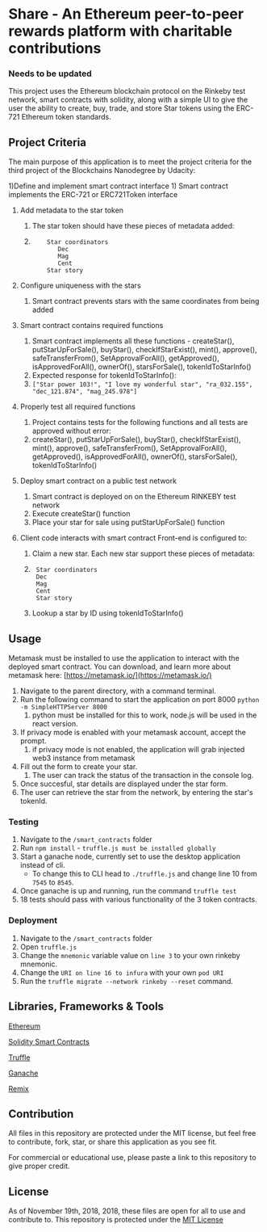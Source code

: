 # Share - An Ethereum peer-to-peer rewards platform with charitable contributions 

### Needs to be updated

This project uses the Ethereum blockchain protocol on the Rinkeby test network, smart contracts with solidity,
along with a simple UI to give the user the ability to create, buy, trade, and store Star tokens using the ERC-721
Ethereum token standards. 

## Project Criteria

The main purpose of this application is to meet the project criteria for the third project of the Blockchains Nanodegree by Udacity:

1)Define and implement smart contract interface
    1) Smart contract implements the ERC-721 or ERC721Token interface
1) Add metadata to the star token
    1) The star token should have these pieces of metadata added:
    1) ```
           Star coordinators
              Dec
              Mag
              Cent
           Star story
       ```

1) Configure uniqueness with the stars
    1) Smart contract prevents stars with the same coordinates from being added
1) Smart contract contains required functions
    1) Smart contract implements all these functions - createStar(), putStarUpForSale(), buyStar(), checkIfStarExist(), mint(), approve(), safeTransferFrom(), SetApprovalForAll(), getApproved(), isApprovedForAll(), ownerOf(), starsForSale(), tokenIdToStarInfo()
    1) Expected response for tokenIdToStarInfo():
    1) `["Star power 103!", "I love my wonderful star", "ra_032.155", "dec_121.874", "mag_245.978"]`
1) Properly test all required functions
    1) Project contains tests for the following functions and all tests are approved without error:
    1) createStar(), putStarUpForSale(), buyStar(), checkIfStarExist(), mint(), approve(), safeTransferFrom(), SetApprovalForAll(), getApproved(), isApprovedForAll(), ownerOf(), starsForSale(), tokenIdToStarInfo()
1) Deploy smart contract on a public test network
    1) Smart contract is deployed on on the Ethereum RINKEBY test network
    2) Execute createStar() function
    3) Place your star for sale using putStarUpForSale() function
1) Client code interacts with smart contract Front-end is configured to:
    1) Claim a new star. Each new star support these pieces of metadata:
    1) ```
        Star coordinators
        Dec
        Mag
        Cent
        Star story
        ```
    1) Lookup a star by ID using tokenIdToStarInfo()

## Usage

Metamask must be installed to use the application to interact with the deployed smart contract. 
You can download, and learn more about metamask here: [https://metamask.io/](https://metamask.io/)

1) Navigate to the parent directory, with a command terminal.
2) Run the following command to start the application on port 8000 `python -m SimpleHTTPServer 8000`
    1) python must be installed for this to work, node.js will be used in the react version.
3) If privacy mode is enabled with your metamask account, accept the prompt.
    1) if privacy mode is not enabled, the application will grab injected web3 instance from metamask
4) Fill out the form to create your star.
    1) The user can track the status of the transaction in the console log.
5) Once succesful, star details are displayed under the star form.
6) The user can retrieve the star from the network, by entering the star's tokenId.

### Testing

1) Navigate to the `/smart_contracts` folder
1) Run `npm install` - `truffle.js must be installed globally`
2) Start a ganache node, currently set to use the desktop application instead of cli.
    - To change this to CLI head to `./truffle.js` and change line 10 from `7545` to `8545`.
3) Once ganache is up and running, run the command `truffle test`
4) 18 tests should pass with various functionality of the 3 token contracts. 

### Deployment

1) Navigate to the `/smart_contracts` folder
2) Open `truffle.js`
3) Change the `mnemonic` variable value on `line 3` to your own rinkeby mnemonic.
4) Change the `URI on line 16 to infura` with your own `pod URI`
5) Run the `truffle migrate --network rinkeby --reset` command.

## Libraries, Frameworks & Tools

[Ethereum](https://www.ethereum.org/)

[Solidity Smart Contracts](https://github.com/ethereum/solidity)

[Truffle](https://truffleframework.com/)

[Ganache](https://truffleframework.com/ganache)

[Remix](https://remix.ethereum.org/)

## Contribution

All files in this repository are protected under the MIT license, but feel free to contribute, fork, star, or share this application as you see fit.

For commercial or educational use, please paste a link to this repository to give proper credit.

## License

As of November 19th, 2018, 2018, these files are open for all to use and contribute to. This repository is protected under the [MIT License](http://choosealicense.com/licenses/)